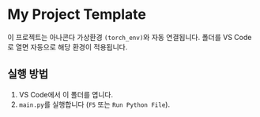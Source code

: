 # My Project Template

이 프로젝트는 아나콘다 가상환경 `(torch_env)`와 자동 연결됩니다.
폴더를 VS Code로 열면 자동으로 해당 환경이 적용됩니다.

## 실행 방법
1. VS Code에서 이 폴더를 엽니다.
2. `main.py`를 실행합니다 (`F5` 또는 `Run Python File`).
